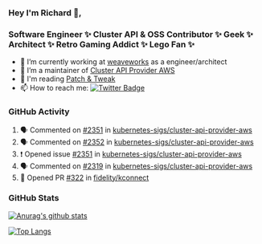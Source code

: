 ### Hey I'm Richard 👋, 

<h3 align="left">Software Engineer ✨ Cluster API & OSS Contributor ✨ Geek ✨ Architect ✨ Retro Gaming Addict ✨ Lego Fan ✨</h3>

- 🔭 I’m currently working at [weaveworks](https://github.com/weaveworks) as a engineer/architect
- 👯 I’m a maintainer of [Cluster API Provider AWS](https://github.com/kubernetes-sigs/cluster-api-provider-aws)
- 💬 I'm reading [Patch & Tweak](https://bjooks.com/products/patch-tweak-exploring-modular-synthesis)
- 📫 How to reach me: [![Twitter Badge](https://img.shields.io/badge/-@fruit_case-00acee?style=flat&logo=Twitter&logoColor=white)](https://twitter.com/intent/follow?screen_name=fruit_case "Follow on Twitter")

### GitHub Activity 

<!--START_SECTION:activity-->
1. 🗣 Commented on [#2351](https://github.com/kubernetes-sigs/cluster-api-provider-aws/issues/2351) in [kubernetes-sigs/cluster-api-provider-aws](https://github.com/kubernetes-sigs/cluster-api-provider-aws)
2. 🗣 Commented on [#2352](https://github.com/kubernetes-sigs/cluster-api-provider-aws/issues/2352) in [kubernetes-sigs/cluster-api-provider-aws](https://github.com/kubernetes-sigs/cluster-api-provider-aws)
3. ❗️ Opened issue [#2351](https://github.com/kubernetes-sigs/cluster-api-provider-aws/issues/2351) in [kubernetes-sigs/cluster-api-provider-aws](https://github.com/kubernetes-sigs/cluster-api-provider-aws)
4. 🗣 Commented on [#2319](https://github.com/kubernetes-sigs/cluster-api-provider-aws/issues/2319) in [kubernetes-sigs/cluster-api-provider-aws](https://github.com/kubernetes-sigs/cluster-api-provider-aws)
5. 💪 Opened PR [#322](https://github.com/fidelity/kconnect/pull/322) in [fidelity/kconnect](https://github.com/fidelity/kconnect)
<!--END_SECTION:activity-->

### GitHub Stats

[![Anurag's github stats](https://github-readme-stats.vercel.app/api?username=richardcase&count_private=true&show_icons=true)](https://github.com/anuraghazra/github-readme-stats)

[![Top Langs](https://github-readme-stats.vercel.app/api/top-langs/?username=richardcase&hide=html&layout=compact)](https://github.com/anuraghazra/github-readme-stats)
